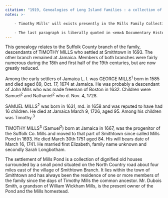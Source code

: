 ```yaml
---
citation: "1919, Genealogies of Long Island families : a collection of genealogies relating to the following Long Island families: Dickerson, Mitchill, Wickham, Carman, Raynor, Rushmore, Satterly, Hawkins, Arthur Smith, Mills, Howard, Lush, Greene, Compiled by Charles J. Werner, Mainly From Records Left By Benjamin F. Thompson, Historian of Long Island, p105, Logan Utah FamilySearch Library, familysearch.org."
notes: >-

    - Timothy Mills' will exists presently in the Mills Family Collection of Queens Public Library. The will is also transcribed in the volume <em>A Documentary History of the Family of Mills</em>, beginning p33a.

    - The last paragraph is liberally quoted in <em>A Documentary History of the Family of Mills</em>, p30, with an implicit parenthetical reference indicating that "present" is 1919. The only other difference is that the later source begins: "The settlement known as Mills Pond, so named for this Timothy Mills, is a collection of dignified old houses..."
---
```


This genealogy relates to the Suffolk County branch of the family, descendants of TIMOTHY MILLS who settled at Smithtown in 1693. The other branch remained at Jamaica. Members of both branches were fairly numerous during the 18th and first half of the 19th centuries, but are now greatly reduced. 

Among the early settlers of Jamaica L. I. was GEORGE MILLS<sup>1</sup> born in 1585 and died aged 89, Oct. 17, 1674 at Jamaica. He was probably a descendant of John Mills who was made freeman of Boston in 1632. Children were Samuel<sup>2</sup> and Nathaniel<sup>2</sup> who d. Nov. 4, 1728.

SAMUEL MILLS<sup>2</sup> was born in 1631, md. in 1658 and was reputed to have had 16 children. He died at Jamaica March 9, 1726, aged 95. Among his children was Timothy.<sup>3</sup> 

TIMOTHY MILLS<sup>3</sup> (Samuel<sup>2</sup>) born at Jamaica in 1667, was the progenitor of the Suffolk Co. Mills and moved to that part of Smithtown since called Mills Pond in 1693. He died March 30th 1751 aged 84. His will bears date of March 16, 1741. He married first Elizabeth, family name unknown and secondly Sarah Longbotham. 

The settlement of Mills Pond is a collection of dignified old houses surrounded by a small pond situated on the North Country road about four miles east of the village of Smithtown Branch. It lies within the town of Smithtown and has always been the residence of one or more members of the family since the days of Timothy Mills the common ancestor. Mr. Dubois Smith, a grandson of William Wickham Mills, is the present owner of the Pond and the Mills homestead.
